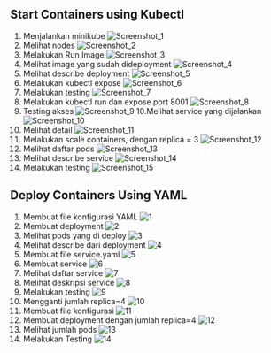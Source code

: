 ## Start Containers using Kubectl
1. Menjalankan minikube
   ![Screenshot_1](https://user-images.githubusercontent.com/43244821/58264468-1f9ef680-7da8-11e9-903b-57170703f56e.jpg)
2. Melihat nodes
   ![Screenshot_2](https://user-images.githubusercontent.com/43244821/58264490-29c0f500-7da8-11e9-89b9-5a85400d0d29.jpg)
3. Melakukan Run Image
   ![Screenshot_3](https://user-images.githubusercontent.com/43244821/58264531-36dde400-7da8-11e9-870f-492895c4acec.jpg)
4. Melihat image yang sudah dideployment
   ![Screenshot_4](https://user-images.githubusercontent.com/43244821/58264549-40ffe280-7da8-11e9-889e-0be214dc53f6.jpg)
5. Melihat describe deployment
   ![Screenshot_5](https://user-images.githubusercontent.com/43244821/58264582-4b21e100-7da8-11e9-83d9-71622ba59b45.jpg)
6. Melakukan kubectl expose
   ![Screenshot_6](https://user-images.githubusercontent.com/43244821/58264606-5543df80-7da8-11e9-81bf-320ef6d3b1c7.jpg)
7. Melakukan testing
   ![Screenshot_7](https://user-images.githubusercontent.com/43244821/58264708-7f959d00-7da8-11e9-8195-32eb64a8dc93.jpg)
8. Melakukan kubectl run dan expose port 8001
   ![Screenshot_8](https://user-images.githubusercontent.com/43244821/58264730-8a503200-7da8-11e9-874b-abc8de6b537d.jpg)
9. Testing akses
   ![Screenshot_9](https://user-images.githubusercontent.com/43244821/58264749-96d48a80-7da8-11e9-992d-d70c21bb886a.jpg)
10.Melihat service yang dijalankan
   ![Screenshot_10](https://user-images.githubusercontent.com/43244821/58264766-a0f68900-7da8-11e9-8b70-d7de0c498775.jpg)
11. Melihat detail
    ![Screenshot_11](https://user-images.githubusercontent.com/43244821/58264780-a94ec400-7da8-11e9-9678-8cddb2b783d7.jpg)
12. Melakukan scale containers, dengan replica = 3
    ![Screenshot_12](https://user-images.githubusercontent.com/43244821/58264817-ba97d080-7da8-11e9-95b1-8eb35341c2fe.jpg)
13. Melihat daftar pods
    ![Screenshot_13](https://user-images.githubusercontent.com/43244821/58264839-c4b9cf00-7da8-11e9-8a20-2ec6e41145e4.jpg)
14. Melihat describe service
    ![Screenshot_14](https://user-images.githubusercontent.com/43244821/58264864-cdaaa080-7da8-11e9-85a7-eab7621f35b9.jpg)
15. Melakukan testing
    ![Screenshot_15](https://user-images.githubusercontent.com/43244821/58264887-d9966280-7da8-11e9-98b8-f746b7eef65e.jpg)

## Deploy Containers Using YAML
1. Membuat file konfigurasi YAML
   ![1](https://user-images.githubusercontent.com/43244821/58264933-f16de680-7da8-11e9-9d2f-9f5b57f97a39.jpg)
2. Membuat deployment
   ![2](https://user-images.githubusercontent.com/43244821/58264953-fb8fe500-7da8-11e9-9169-ed7ad4067757.jpg)
3. Melihat pods yang di deploy
   ![3](https://user-images.githubusercontent.com/43244821/58264969-034f8980-7da9-11e9-8602-f352c2bb8d24.jpg)
4. Melihat describe dari deployment
   ![4](https://user-images.githubusercontent.com/43244821/58265000-0cd8f180-7da9-11e9-87f8-d04d09fd4bd4.jpg)
5. Membuat file service.yaml
   ![5](https://user-images.githubusercontent.com/43244821/58265025-19f5e080-7da9-11e9-87c4-49a5aad532b9.jpg)
6. Membuat service
   ![6](https://user-images.githubusercontent.com/43244821/58265043-224e1b80-7da9-11e9-83ca-3fea13b04d8d.jpg)
7. Melihat daftar service
   ![7](https://user-images.githubusercontent.com/43244821/58265089-3c87f980-7da9-11e9-9653-89dcbced680c.jpg)
8. Melihat deskripsi service
   ![8](https://user-images.githubusercontent.com/43244821/58265466-ee272a80-7da9-11e9-873b-c629808b4961.jpg)
9. Melakukan testing
   ![9](https://user-images.githubusercontent.com/43244821/58265487-fa12ec80-7da9-11e9-9d81-37abae6ba7f0.jpg)
10. Mengganti jumlah replica=4
    ![10](https://user-images.githubusercontent.com/43244821/58265503-026b2780-7daa-11e9-8fcf-9415d62f2b49.jpg)
11. Membuat file konfigurasi
    ![11](https://user-images.githubusercontent.com/43244821/58265516-0ac36280-7daa-11e9-8b41-1e72bdc0441b.jpg)
12. Membuat deployment dengan jumlah replica=4
    ![12](https://user-images.githubusercontent.com/43244821/58265537-144cca80-7daa-11e9-9445-1c31fb062cef.jpg)
13. Melihat jumlah pods
    ![13](https://user-images.githubusercontent.com/43244821/58265612-35adb680-7daa-11e9-8372-bc82d62e41ee.jpg)
14. Melakukan Testing
    ![14](https://user-images.githubusercontent.com/43244821/58265624-3d6d5b00-7daa-11e9-896a-289d7eb4b818.jpg)

